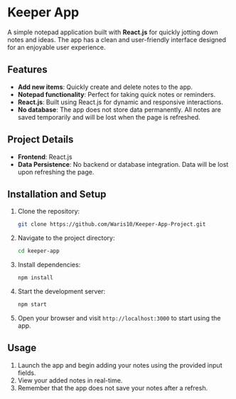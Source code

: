 # Keeper App

A simple notepad application built with **React.js** for quickly jotting down notes and ideas. The app has a clean and user-friendly interface designed for an enjoyable user experience.

## Features

- **Add new items**: Quickly create and delete notes to the app.
- **Notepad functionality**: Perfect for taking quick notes or reminders.
- **React.js**: Built using React.js for dynamic and responsive interactions.
- **No database**: The app does not store data permanently. All notes are saved temporarily and will be lost when the page is refreshed.

## Project Details

- **Frontend**: React.js
- **Data Persistence**: No backend or database integration. Data will be lost upon refreshing the page.

## Installation and Setup

1. Clone the repository:
   ```bash
   git clone https://github.com/Waris10/Keeper-App-Project.git
   ```

2. Navigate to the project directory:
   ```bash
   cd keeper-app
   ```

3. Install dependencies:
   ```bash
   npm install
   ```

4. Start the development server:
   ```bash
   npm start
   ```

5. Open your browser and visit `http://localhost:3000` to start using the app.

## Usage

1. Launch the app and begin adding your notes using the provided input fields.
2. View your added notes in real-time.
3. Remember that the app does not save your notes after a refresh.
